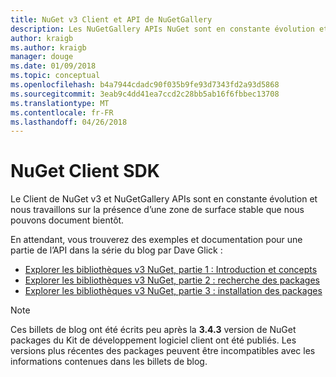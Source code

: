 ```yaml
---
title: NuGet v3 Client et API de NuGetGallery
description: Les NuGetGallery APIs NuGet sont en constante évolution et non encore documenté, mais des exemples sont disponibles sur le blog de Dave Glick.
author: kraigb
ms.author: kraigb
manager: douge
ms.date: 01/09/2018
ms.topic: conceptual
ms.openlocfilehash: b4a7944cdadc90f035b9fe93d7343fd2a93d5868
ms.sourcegitcommit: 3eab9c4dd41ea7ccd2c28bb5ab16f6fbbec13708
ms.translationtype: MT
ms.contentlocale: fr-FR
ms.lasthandoff: 04/26/2018
---
```

# <a name="nuget-client-sdk"></a>NuGet Client SDK

Le Client de NuGet v3 et NuGetGallery APIs sont en constante évolution et nous travaillons sur la présence d’une zone de surface stable que nous pouvons document bientôt.

En attendant, vous trouverez des exemples et documentation pour une partie de l’API dans la série du blog par Dave Glick :

- [Explorer les bibliothèques v3 NuGet, partie 1 : Introduction et concepts](http://daveaglick.com/posts/exploring-the-nuget-v3-libraries-part-1)
- [Explorer les bibliothèques v3 NuGet, partie 2 : recherche des packages](http://daveaglick.com/posts/exploring-the-nuget-v3-libraries-part-2)
- [Explorer les bibliothèques v3 NuGet, partie 3 : installation des packages](http://daveaglick.com/posts/exploring-the-nuget-v3-libraries-part-3)

> [!Note]
> Ces billets de blog ont été écrits peu après la **3.4.3** version de NuGet packages du Kit de développement logiciel client ont été publiés.
> Les versions plus récentes des packages peuvent être incompatibles avec les informations contenues dans les billets de blog.
